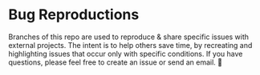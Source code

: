 # Bug Reproductions
Branches of this repo are used to reproduce & share specific issues with external projects. The intent is to help others save time, by recreating and highlighting issues that occur only with specific conditions. If you have questions, please feel free to create an issue or send an email. 💜